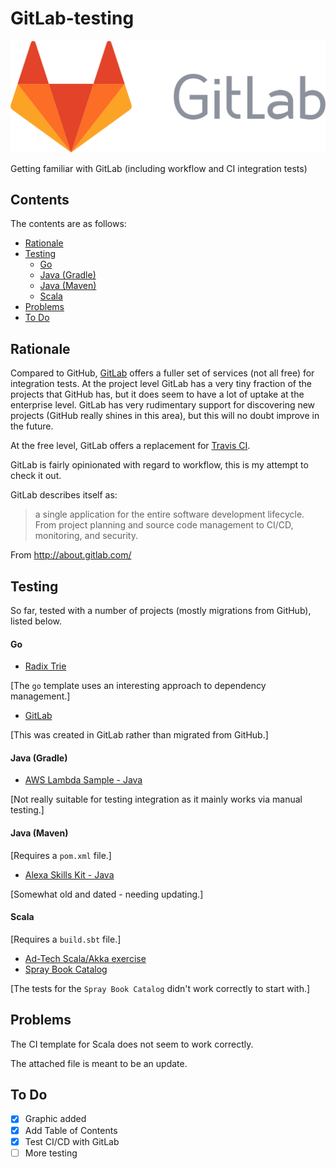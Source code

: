# GitLab-testing

![GitLab logo](images/logo_wordmark.svg)

Getting familiar with GitLab (including workflow and CI integration tests)

## Contents

The contents are as follows:

* [Rationale](#rationale)
* [Testing](#testing)
    * [Go](#go)
    * [Java (Gradle)](#java-gradle)
    * [Java (Maven)](#java-maven)
    * [Scala](#scala)
* [Problems](#problems)
* [To Do](#to-do)

## Rationale

Compared to GitHub, [GitLab](http://gitlab.com/) offers a fuller set of services
(not all free) for integration tests. At the project level GitLab has a very tiny
fraction of the projects that GitHub has, but it does seem to have a lot of uptake
at the enterprise level. GitLab has very rudimentary support for discovering new
projects (GitHub really shines in this area), but this will no doubt improve in
the future.

At the free level, GitLab offers a replacement for [Travis CI](http://travis-ci.org/).

GitLab is fairly opinionated with regard to workflow, this is my attempt to
check it out.

GitLab describes itself as:

> a single application for the entire software development lifecycle. From
> project planning and source code management to CI/CD, monitoring, and security.

From http://about.gitlab.com/

## Testing

So far, tested with a number of projects (mostly migrations from GitHub), listed below.

#### Go

* [Radix Trie](http://github.com/mramshaw/radix-trie)

[The `go` template uses an interesting approach to dependency management.]

* [GitLab](http://gitlab.com/mramshaw/gitlab)

[This was created in GitLab rather than migrated from GitHub.]

#### Java (Gradle)

* [AWS Lambda Sample - Java](http://github.com/mramshaw/aws-lambda-sample)

[Not really suitable for testing integration as it mainly works via manual testing.]

#### Java (Maven)

[Requires a `pom.xml` file.]

* [Alexa Skills Kit - Java](http://github.com/mramshaw/alexa-skills-kit-java)

[Somewhat old and dated - needing updating.]

#### Scala

[Requires a `build.sbt` file.]

* [Ad-Tech Scala/Akka exercise](http://github.com/mramshaw/ad-tech)
* [Spray Book Catalog](http://github.com/mramshaw/spray-book-catalog)

[The tests for the `Spray Book Catalog` didn't work correctly to start with.]

## Problems

The CI template for Scala does not seem to work correctly.

The attached file is meant to be an update.

## To Do

- [x] Graphic added
- [x] Add Table of Contents
- [x] Test CI/CD with GitLab
- [ ] More testing
